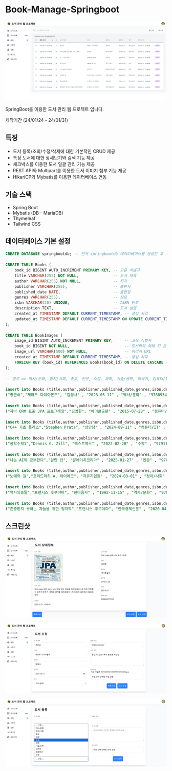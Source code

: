# Book-Manage-Springboot

![title](./book-manage-springboot/img/main.png)

SpringBoot를 이용한 도서 관리 웹 프로젝트 입니다.

제작기간 (24/01/24 - 24/01/31)

## 특징

* 도서 등록/조회/수정/삭제에 대한 기본적인 CRUD 제공
* 특정 도서에 대한 상세보기와 검색 기능 제공
* 체크박스를 이용한 도서 일괄 관리 기능 제공
* REST API와 Multipart를 이용한 도서 이미지 첨부 기능 제공
* HikariCP와 Mybatis를 이용한 데이터베이스 연동

## 기술 스택

* Spring Boot
* Mybatis (DB - MariaDB)
* Thymeleaf
* Tailwind CSS

## 데이터베이스 기본 설정

```sql
CREATE DATABASE springbootdb; -- 먼저 springbootdb 데이터베이스를 생성한 후 그안에 테이블을 생성하세요

CREATE TABLE Books (
    book_id BIGINT AUTO_INCREMENT PRIMARY KEY, -- 고유 식별자
    title VARCHAR(255) NOT NULL,               -- 도서 제목
    author VARCHAR(255) NOT NULL,              -- 저자
    publisher VARCHAR(255),                    -- 출판사
    published_date DATE,                       -- 출판일
    genres VARCHAR(255),                       -- 장르
    isbn VARCHAR(20) UNIQUE,                   -- ISBN 번호
    description TEXT,                          -- 도서 설명
    created_at TIMESTAMP DEFAULT CURRENT_TIMESTAMP, -- 생성 시각
    updated_at TIMESTAMP DEFAULT CURRENT_TIMESTAMP ON UPDATE CURRENT_TIMESTAMP -- 수정 시각
);

CREATE TABLE BookImages (
    image_id BIGINT AUTO_INCREMENT PRIMARY KEY,     -- 고유 식별자
    book_id BIGINT NOT NULL,                        -- 도서와의 외래 키 관계
    image_url VARCHAR(500) NOT NULL,                -- 이미지 URL
    created_at TIMESTAMP DEFAULT CURRENT_TIMESTAMP, -- 생성 시각
    FOREIGN KEY (book_id) REFERENCES Books(book_id) ON DELETE CASCADE -- 도서 삭제 시 이미지도 삭제
);

-- 장르 => 역사/문화, 정치/사회, 종교, 인문, 소설, 과학, 기술/공학, 외국어, 컴퓨터/IT, 수학

insert into Books (title,author,publisher,published_date,genres,isbn,description) values 
("총균쇠","제러드 다이아몬드", "김영사" , "2023-05-11" , "역사/문화" , "9788934942467", "총,균,쇠 인간사회의 운명을 바꾼힘" );

insert into Books (title,author,publisher,published_date,genres,isbn,description) values 
("자바 ORM 표준 JPA 프로그래밍","김영한", "에이콘출판" , "2015-07-28" , "컴퓨터/IT" , "9788960777330", "자바 ORM 표준 JPA는 SQL 작성 없이 객체를 데이터베이스에 직접 저장할 수 있게 도와주고, 객체와 관계형 데이터베이스의 차이도 중간에서 해결해준다." );

insert into Books (title,author,publisher,published_date,genres,isbn,description) values 
("C++ 기초 플러스","Stephen Prata", "성안당" , "2024-09-11" , "컴퓨터/IT" , "9788931555356", "최신 C++11 버전 포함 6판" );

insert into Books (title,author,publisher,published_date,genres,isbn,description) values 
("공학수학1","Dennis G. Zill", "텍스트북스" , "2022-02-28" , "수학" , "9791191679076", "이 공학수학은 Dennis G. Zill이 저술한 Advanced Engineering Mathematics, 7th ediition을 한국어판으로 출판한 책이다." );

insert into Books (title,author,publisher,published_date,genres,isbn,description) values 
("나는 AI와 공부한다","살만 칸", "알에이치코리아" , "2025-01-27" , "인문" , "9788925574103", "우리가 알고 있는 교육의 종말" );

insert into Books (title,author,publisher,published_date,genres,isbn,description) values 
("노예의 길","프리드리히 A. 하이에크", "자유기업원" , "2024-03-01" , "정치/사회" , "9788984292987", "사회주의 계획경제의 진실" );

insert into Books (title,author,publisher,published_date,genres,isbn,description) values 
("역사의종말","프랜시스 후쿠야마", "한마음사" , "1992-11-15" , "역사/문화" , "9788978000468", "동유럽 공산주의가 흔들릴 무렵 이데올로기 대립은 끝났다고 선언, 뜨거운 역사철학논쟁을 불러일으켰던 프랜시스 후쿠야마의 역사철학서." );

insert into Books (title,author,publisher,published_date,genres,isbn,description) values 
("존중받지 못하는 자들을 위한 정치학","프랜시스 후쿠야마", "한국경제신문" , "2020-04-20" , "정치/사회" , "9788947545815", "존엄에 대한 요구와 분노의 정치에 대하여" );

```

## 스크린샷

![title](./book-manage-springboot/img/detail.png)

![title](./book-manage-springboot/img/update.png)

![title](./book-manage-springboot/img/create.png)

